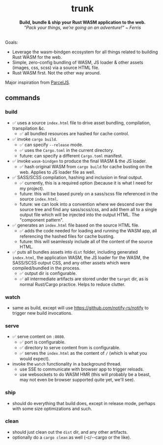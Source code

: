 <h1 align="center">trunk</h1>
<div align="center">
  <strong>
    Build, bundle & ship your Rust WASM application to the web.
  </strong>
  <br/>
  <i>
    ”Pack your things, we’re going on an adventure!” ~ Ferris
  </i>
</div>
<br/>

Goals:
- Leverage the wasm-bindgen ecosystem for all things related to building Rust WASM for the web.
- Simple, zero-config bundling of WASM, JS loader & other assets (images, css, scss) via a source HTML file.
- Rust WASM first. Not the other way around.

Major inspiration from [ParcelJS](https://parceljs.org).

## commands
### build
- ✅ uses a source `index.html` file to drive asset bundling, compilation, transpilation &c.
  - ✅ all bundled resources are hashed for cache control.
- ✅ invoke `cargo build`.
  - ✅ can specify `--release` mode.
  - ✅ uses the `Cargo.toml` in the current directory.
  - future: can specify a different `Cargo.toml` manifest.
- ✅ invoke `wasm-bindgen` to produce the final WASM & the JS loader.
  - ✅ hash original WASM from `cargo build` for cache busting on the web. Applies to JS loader file as well.
- ✅ SASS/SCSS compilation, hashing and inclusion in final output.
  - ✅ currently, this is a required option (because it is what I need for my project).
  - future: this will be based purely on a sass/scss file referenced in the source `index.html`.
  - future: we can look into a convention where we descend over the source tree and find any sass/scss/css, and add them all to a single output file which will be injected into the output HTML. The "component pattern".
- ✅ generates an `index.html` file based on the source HTML file.
  - ✅ adds the code needed for loading and running the WASM app, all referencing the hashed files for cache busting.
  - future: this will seamlessly include all of the content of the source HTML.
- ✅ puts all bundles assets into `dist` folder, including generated `index.html`, the application WASM, the JS loader for the WASM, the SASS/SCSS output CSS, and any other assets which were compiled/bundled in the process.
  - ✅ output dir is configurable.
  - ✅ all intermediate artifacts are stored under the `target` dir, as is normal Rust/Cargo practice. Helps to reduce clutter.

### watch
- same as build, except will use https://github.com/notify-rs/notify to trigger new build invocations.

### serve
- ✅ serve content on `:8080`.
  - ✅ port is configurable.
  - ✅ directory to serve content from is configurable.
  - ✅ serves the `index.html` as the content of `/` (which is what you would expect).
- invoke the `watch` functionality in a background thread.
  - use SSE to communicate with browser app to trigger reloads.
  - use websockets to do WASM HMR (this will probably be a beast, may not even be browser supported quite yet, we'll see).

### ship
- should do everything that build does, except in release mode, perhaps with some size optimizations and such.

### clean
- should just clean out the `dist` dir, and any other artifacts.
- optionally do a `cargo clean` as well (-c/--cargo or the like).
